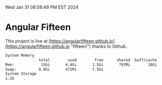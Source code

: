 Wed Jan 31 08:58:49 PM EST 2024

# Angular Fifteen


This project is live at [https://angularfifteen.github.io](https://angularfifteen.github.io "fifteen!") thanks to Github.

```bash
System Memory
               total        used        free      shared  buff/cache   available
Mem:            15Gi       4.8Gi       1.5Gi       797Mi        10Gi        10Gi
Swap:          8.0Gi       471Mi       7.5Gi
System Storage
1.2G	.
```
